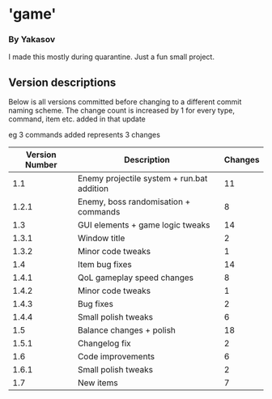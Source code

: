 # 'game'
### By Yakasov
I made this mostly during quarantine. Just a fun small project.


## Version descriptions
Below is all versions committed before changing to a different commit naming scheme. The change count is increased by 1 for every type, command, item etc. added in that update

eg 3 commands added represents 3 changes


Version Number | Description | Changes
---------------|-------------|---------
1.1 | Enemy projectile system + run.bat addition | 11
1.2.1 | Enemy, boss randomisation + commands | 8
1.3 | GUI elements + game logic tweaks | 14
1.3.1 | Window title | 2
1.3.2 | Minor code tweaks | 1
1.4 | Item bug fixes | 14
1.4.1 | QoL gameplay speed changes | 8
1.4.2 | Minor code tweaks | 1
1.4.3 | Bug fixes | 2
1.4.4 | Small polish tweaks | 6
1.5 | Balance changes + polish | 18
1.5.1 | Changelog fix | 2
1.6 | Code improvements | 6
1.6.1 | Small polish tweaks | 2
1.7 | New items | 7
